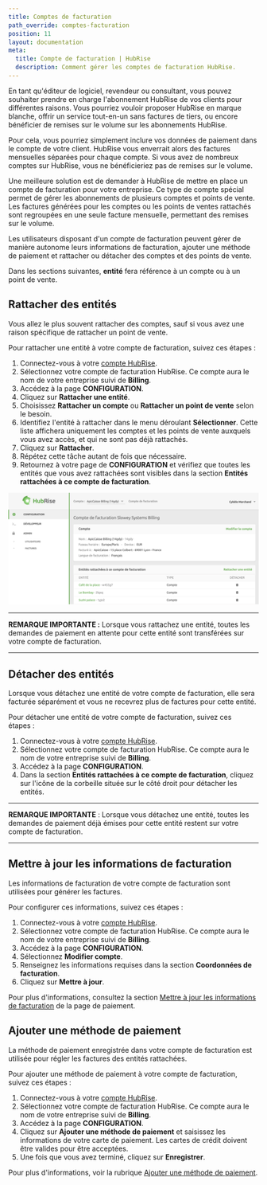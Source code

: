 ```yaml
---
title: Comptes de facturation
path_override: comptes-facturation
position: 11
layout: documentation
meta:
  title: Compte de facturation | HubRise
  description: Comment gérer les comptes de facturation HubRise.
---
```


En tant qu'éditeur de logiciel, revendeur ou consultant, vous pouvez souhaiter prendre en charge l'abonnement HubRise de vos clients pour différentes raisons. Vous pourriez vouloir proposer HubRise en marque blanche, offrir un service tout-en-un sans factures de tiers, ou encore bénéficier de remises sur le volume sur les abonnements HubRise.

Pour cela, vous pourriez simplement inclure vos données de paiement dans le compte de votre client. HubRise vous enverrait alors des factures mensuelles séparées pour chaque compte. Si vous avez de nombreux comptes sur HubRise, vous ne bénéficieriez pas de remises sur le volume.

Une meilleure solution est de demander à HubRise de mettre en place un compte de facturation pour votre entreprise. Ce type de compte spécial permet de gérer les abonnements de plusieurs comptes et points de vente. Les factures générées pour les comptes ou les points de ventes rattachés sont regroupées en une seule facture mensuelle, permettant des remises sur le volume.

Les utilisateurs disposant d'un compte de facturation peuvent gérer de manière autonome leurs informations de facturation, ajouter une méthode de paiement et rattacher ou détacher des comptes et des points de vente.

Dans les sections suivantes, **entité** fera référence à un compte ou à un point de vente.

## Rattacher des entités

Vous allez le plus souvent rattacher des comptes, sauf si vous avez une raison spécifique de rattacher un point de vente.

Pour rattacher une entité à votre compte de facturation, suivez ces étapes :

1. Connectez-vous à votre [compte HubRise](https://manager.hubrise.com).
2. Sélectionnez votre compte de facturation HubRise. Ce compte aura le nom de votre entreprise suivi de **Billing**.
3. Accédez à la page **CONFIGURATION**.
4. Cliquez sur **Rattacher une entité**.
5. Choisissez **Rattacher un compte** ou **Rattacher un point de vente** selon le besoin.
6. Identifiez l'entité à rattacher dans le menu déroulant **Sélectionner**. Cette liste affichera uniquement les comptes et les points de vente auxquels vous avez accès, et qui ne sont pas déjà rattachés.
7. Cliquez sur **Rattacher**.
8. Répétez cette tâche autant de fois que nécessaire.
9. Retournez à votre page de **CONFIGURATION** et vérifiez que toutes les entités que vous avez rattachées sont visibles dans la section **Entités rattachées à ce compte de facturation**.

![Exemple de compte de facturation](./images/081-2x-billing-account.png)

---

**REMARQUE IMPORTANTE :** Lorsque vous rattachez une entité, toutes les demandes de paiement en attente pour cette entité sont transférées sur votre compte de facturation.

---

## Détacher des entités

Lorsque vous détachez une entité de votre compte de facturation, elle sera facturée séparément et vous ne recevrez plus de factures pour cette entité.

Pour détacher une entité de votre compte de facturation, suivez ces étapes :

1. Connectez-vous à votre [compte HubRise](https://manager.hubrise.com).
2. Sélectionnez votre compte de facturation HubRise. Ce compte aura le nom de votre entreprise suivi de **Billing**.
3. Accédez à la page **CONFIGURATION**.
4. Dans la section **Entités rattachées à ce compte de facturation**, cliquez sur l'icône de la corbeille située sur le côté droit pour détacher les entités.

---

**REMARQUE IMPORTANTE** : Lorsque vous détachez une entité, toutes les demandes de paiement déjà émises pour cette entité restent sur votre compte de facturation.

---

## Mettre à jour les informations de facturation

Les informations de facturation de votre compte de facturation sont utilisées pour générer les factures.

Pour configurer ces informations, suivez ces étapes :

1. Connectez-vous à votre [compte HubRise](https://manager.hubrise.com).
2. Sélectionnez votre compte de facturation HubRise. Ce compte aura le nom de votre entreprise suivi de **Billing**.
3. Accédez à la page **CONFIGURATION**.
4. Sélectionnez **Modifier compte**.
5. Renseignez les informations requises dans la section **Coordonnées de facturation**.
6. Cliquez sur **Mettre à jour**.

Pour plus d'informations, consultez la section [Mettre à jour les informations de facturation](/docs/payment#update-billing-information) de la page de paiement.

## Ajouter une méthode de paiement

La méthode de paiement enregistrée dans votre compte de facturation est utilisée pour régler les factures des entités rattachées.

Pour ajouter une méthode de paiement à votre compte de facturation, suivez ces étapes :

1. Connectez-vous à votre [compte HubRise](https://manager.hubrise.com).
2. Sélectionnez votre compte de facturation HubRise. Ce compte aura le nom de votre entreprise suivi de **Billing**.
3. Accédez à la page **CONFIGURATION**.
4. Cliquez sur **Ajouter une méthode de paiement** et saisissez les informations de votre carte de paiement. Les cartes de crédit doivent être valides pour être acceptées.
5. Une fois que vous avez terminé, cliquez sur **Enregistrer**.

Pour plus d'informations, voir la rubrique [Ajouter une méthode de paiement](/docs/payment#add-payment-method).

